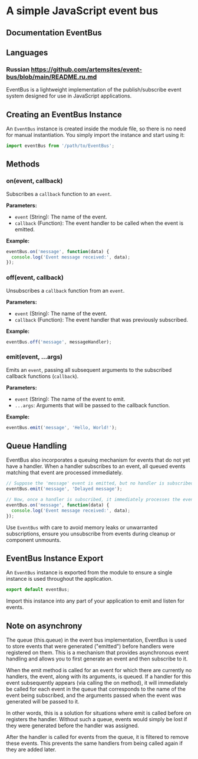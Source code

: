 # A simple JavaScript event bus

## Documentation EventBus 

## Languages
### Russian https://github.com/artemsites/event-bus/blob/main/README.ru.md

EventBus is a lightweight implementation of the publish/subscribe event system designed for use in JavaScript applications.

## Creating an EventBus Instance

An `EventBus` instance is created inside the module file, so there is no need for manual instantiation. You simply import the instance and start using it:

```javascript
import eventBus from '/path/to/EventBus';
```

## Methods

### on(event, callback)

Subscribes a `callback` function to an `event`.

**Parameters:**

- `event` (String): The name of the event.
- `callback` (Function): The event handler to be called when the event is emitted.

**Example:**

```javascript
eventBus.on('message', function(data) {
  console.log('Event message received:', data);
});
```

### off(event, callback)

Unsubscribes a `callback` function from an `event`.

**Parameters:**

- `event` (String): The name of the event.
- `callback` (Function): The event handler that was previously subscribed.

**Example:**

```javascript
eventBus.off('message', messageHandler);
```

### emit(event, ...args)

Emits an `event`, passing all subsequent arguments to the subscribed callback functions (`callback`).

**Parameters:**

- `event` (String): The name of the event to emit.
- `...args`: Arguments that will be passed to the callback function.

**Example:**

```javascript
eventBus.emit('message', 'Hello, World!');
```

## Queue Handling

EventBus also incorporates a queuing mechanism for events that do not yet have a handler. When a handler subscribes to an event, all queued events matching that event are processed immediately.

```javascript
// Suppose the 'message' event is emitted, but no handler is subscribed yet
eventBus.emit('message', 'Delayed message');

// Now, once a handler is subscribed, it immediately processes the event from the queue
eventBus.on('message', function(data) {
  console.log('Event message received:', data);
});
```

Use `EventBus` with care to avoid memory leaks or unwarranted subscriptions, ensure you unsubscribe from events during cleanup or component unmounts.

## EventBus Instance Export

An `EventBus` instance is exported from the module to ensure a single instance is used throughout the application.

```javascript
export default eventBus;
```

Import this instance into any part of your application to emit and listen for events.

## Note on asynchrony
The queue (this.queue) in the event bus implementation, EventBus is used to store events that were generated ("emitted") before handlers were registered on them. This is a mechanism that provides asynchronous event handling and allows you to first generate an event and then subscribe to it.

When the emit method is called for an event for which there are currently no handlers, the event, along with its arguments, is queued. If a handler for this event subsequently appears (via calling the on method), it will immediately be called for each event in the queue that corresponds to the name of the event being subscribed, and the arguments passed when the event was generated will be passed to it.

In other words, this is a solution for situations where emit is called before on registers the handler. Without such a queue, events would simply be lost if they were generated before the handler was assigned.

After the handler is called for events from the queue, it is filtered to remove these events. This prevents the same handlers from being called again if they are added later.